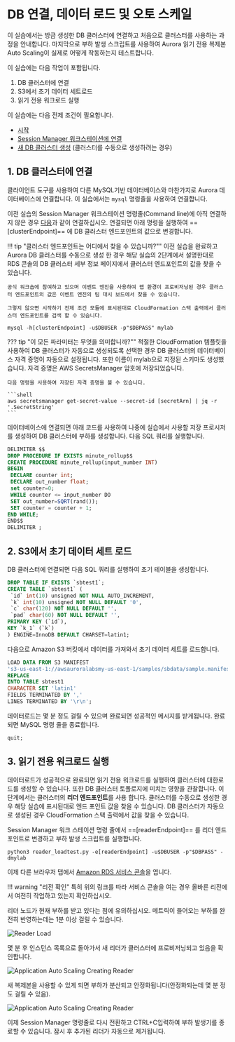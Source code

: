 # DB 연결, 데이터 로드 및 오토 스케일

이 실습에서는 방금 생성한 DB 클러스터에 연결하고 처음으로 클러스터를 사용하는 과정을 안내합니다. 마지막으로 부하 발생 스크립트를 사용하여 Aurora 읽기 전용 복제본 Auto Scaling이 실제로 어떻게 작동하는지 테스트합니다.

이 실습에는 다음 작업이 포함됩니다.

1. DB 클러스터에 연결
2. S3에서 초기 데이터 세트로드
3. 읽기 전용 워크로드 실행

이 실습에는 다음 전제 조건이 필요합니다.

* [시작](/prereqs/environment/)
* [Session Manager 워크스테이션에 연결](/prereqs/connect/)
* [새 DB 클러스터 생성](/provisioned/create/) (클러스터를 수동으로 생성하려는 경우)


## 1. DB 클러스터에 연결

클라이언트 도구를 사용하여 다른 MySQL기반 데이터베이스와 마찬가지로 Aurora 데이터베이스에 연결합니다. 이 실습에서는 `mysql` 명령줄을 사용하여 연결합니다.

이전 실습의 Session Manager 워크스테이션 명령줄(Command line)에 아직 연결하지 않은 경우 [다음](/prereqs/connect/)과 같이 연결하십시오. 연결되면 아래 명령을 실행하여 ==[clusterEndpoint]== 에 DB 클러스터 엔드포인트의 값으로 변경합니다.

!!! tip "클러스터 엔드포인트는 어디에서 찾을 수 있습니까?""
	이전 실습을 완료하고 Aurora DB 클러스터를 수동으로 생성 한 경우 해당 실습의 2단계에서 설명한대로 RDS 콘솔의 DB 클러스터 세부 정보 페이지에서 클러스터 엔드포인트의 값을 찾을 수 있습니다.

	공식 워크숍에 참여하고 있으며 이벤트 엔진을 사용하여 랩 환경이 프로비저닝된 경우 클러스터 엔드포인트의 값은 이벤트 엔진의 팀 대시 보드에서 찾을 수 있습니다.

	그렇지 않으면 시작하기 전제 조건 모듈에 표시된대로 CloudFormation 스택 출력에서 클러스터 엔드포인트를 검색 할 수 있습니다.

```shell
mysql -h[clusterEndpoint] -u$DBUSER -p"$DBPASS" mylab
```
??? tip "이 모든 파라미터는 무엇을 의미합니까?""
	적절한 CloudFormation 템플릿을 사용하여 DB 클러스터가 자동으로 생성되도록 선택한 경우 DB 클러스터의 데이터베이스 자격 증명이 자동으로 설정됩니다. 또한 이름이 mylab으로 지정된 스키마도 생성했습니다. 자격 증명은 AWS SecretsManager 암호에 저장되었습니다.

	다음 명령을 사용하여 저장된 자격 증명을 볼 수 있습니다.

    ```shell
    aws secretsmanager get-secret-value --secret-id [secretArn] | jq -r '.SecretString'
    ```

데이터베이스에 연결되면 아래 코드를 사용하여 나중에 실습에서 사용할 저장 프로시저를 생성하여 DB 클러스터에 부하를 생성합니다. 	다음 SQL 쿼리를 실행합니다.

```sql
DELIMITER $$
DROP PROCEDURE IF EXISTS minute_rollup$$
CREATE PROCEDURE minute_rollup(input_number INT)
BEGIN
 DECLARE counter int;
 DECLARE out_number float;
 set counter=0;
 WHILE counter <= input_number DO
 SET out_number=SQRT(rand());
 SET counter = counter + 1;
END WHILE;
END$$
DELIMITER ;
```


## 2. S3에서 초기 데이터 세트 로드


DB 클러스터에 연결되면 다음 SQL 쿼리를 실행하여 초기 테이블을 생성합니다.


```sql
DROP TABLE IF EXISTS `sbtest1`;
CREATE TABLE `sbtest1` (
 `id` int(10) unsigned NOT NULL AUTO_INCREMENT,
 `k` int(10) unsigned NOT NULL DEFAULT '0',
 `c` char(120) NOT NULL DEFAULT '',
 `pad` char(60) NOT NULL DEFAULT '',
PRIMARY KEY (`id`),
KEY `k_1` (`k`)
) ENGINE=InnoDB DEFAULT CHARSET=latin1;
```

다음으로 Amazon S3 버킷에서 데이터를 가져와서 초기 데이터 세트를 로드합니다.


```sql
LOAD DATA FROM S3 MANIFEST
's3-us-east-1://awsauroralabsmy-us-east-1/samples/sbdata/sample.manifest'
REPLACE
INTO TABLE sbtest1
CHARACTER SET 'latin1'
FIELDS TERMINATED BY ','
LINES TERMINATED BY '\r\n';
```

데이터로드는 몇 분 정도 걸릴 수 있으며 완료되면 성공적인 메시지를 받게됩니다. 완료되면 MySQL 명령 줄을 종료합니다.


```sql
quit;
```


## 3. 읽기 전용 워크로드 실행

데이터로드가 성공적으로 완료되면 읽기 전용 워크로드를 실행하여 클러스터에 대한로드를 생성할 수 있습니다. 또한 DB 클러스터 토폴로지에 미치는 영향을 관찰합니다. 이 단계에서는 클러스터의 **리더 엔드포인트**를 사용 합니다. 클러스터를 수동으로 생성한 경우 해당 실습에 표시된대로 엔드 포인트 값을 찾을 수 있습니다. DB 클러스터가 자동으로 생성된 경우 CloudFormation 스택 출력에서 ​​값을 찾을 수 있습니다.

Session Manager 워크 스테이션 명령 줄에서 ==[readerEndpoint]== 를 리더 엔드포인트로 변경하고 부하 발생 스크립트를 실행합니다.

```shell
python3 reader_loadtest.py -e[readerEndpoint] -u$DBUSER -p"$DBPASS" -dmylab
```

이제 다른 브라우저 탭에서 <a href="https://console.aws.amazon.com/rds/home#databases:" target="_blank">Amazon RDS 서비스 콘솔</a>을 엽니다.

!!! warning "리전 확인"
    특히 위의 링크를 따라 서비스 콘솔을 여는 경우 올바른 리전에서 여전히 작업하고 있는지 확인하십시오.



리더 노드가 현재 부하를 받고 있다는 점에 유의하십시오. 메트릭이 들어오는 부하를 완전히 반영하는데는 1분 이상 걸릴 수 있습니다.

<span class="image">![Reader Load](3-read-load.png?raw=true)</span>

몇 분 후 인스턴스 목록으로 돌아가서 새 리더가 클러스터에 프로비저닝되고 있음을 확인합니다.

<span class="image">![Application Auto Scaling Creating Reader](3-aas-create-reader.png?raw=true)</span>


새 복제본을 사용할 수 있게 되면 부하가 분산되고 안정화됩니다(안정화되는데 몇 분 정도 걸릴 수 있음).

<span class="image">![Application Auto Scaling Creating Reader](3-read-load-balanced.png?raw=true)</span>

이제 Session Manager 명령줄로 다시 전환하고 CTRL+C입력하여 부하 발생기를 종료할 수 있습니다. 잠시 후 추가된 리더가 자동으로 제거됩니다.
